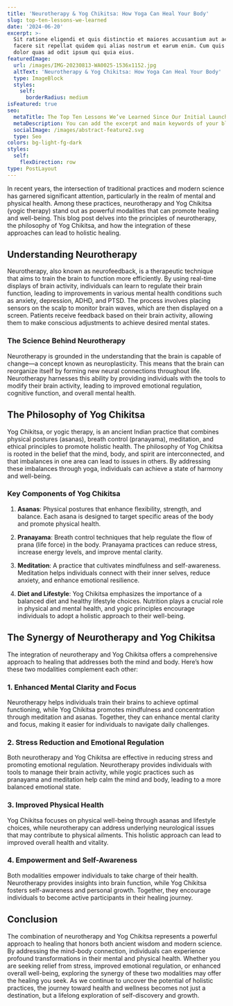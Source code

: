 ```yaml
---
title: 'Neurotherapy & Yog Chikitsa: How Yoga Can Heal Your Body'
slug: top-ten-lessons-we-learned
date: '2024-06-20'
excerpt: >-
  Sit ratione eligendi et quis distinctio et maiores accusantium aut accusamus
  facere sit repellat quidem qui alias nostrum et earum enim. Cum quis sint eos
  dolor quas ad odit ipsum qui quia eius.
featuredImage:
  url: /images/IMG-20230813-WA0025-1536x1152.jpg
  altText: 'Neurotherapy & Yog Chikitsa: How Yoga Can Heal Your Body'
  type: ImageBlock
  styles:
    self:
      borderRadius: medium
isFeatured: true
seo:
  metaTitle: The Top Ten Lessons We’ve Learned Since Our Initial Launch
  metaDescription: You can add the excerpt and main keywords of your blog post here.
  socialImage: /images/abstract-feature2.svg
  type: Seo
colors: bg-light-fg-dark
styles:
  self:
    flexDirection: row
type: PostLayout
---
```

In recent years, the intersection of traditional practices and modern science has garnered significant attention, particularly in the realm of mental and physical health. Among these practices, neurotherapy and Yog Chikitsa (yogic therapy) stand out as powerful modalities that can promote healing and well-being. This blog post delves into the principles of neurotherapy, the philosophy of Yog Chikitsa, and how the integration of these approaches can lead to holistic healing.

## Understanding Neurotherapy

Neurotherapy, also known as neurofeedback, is a therapeutic technique that aims to train the brain to function more efficiently. By using real-time displays of brain activity, individuals can learn to regulate their brain function, leading to improvements in various mental health conditions such as anxiety, depression, ADHD, and PTSD. The process involves placing sensors on the scalp to monitor brain waves, which are then displayed on a screen. Patients receive feedback based on their brain activity, allowing them to make conscious adjustments to achieve desired mental states.

### The Science Behind Neurotherapy

Neurotherapy is grounded in the understanding that the brain is capable of change—a concept known as neuroplasticity. This means that the brain can reorganize itself by forming new neural connections throughout life. Neurotherapy harnesses this ability by providing individuals with the tools to modify their brain activity, leading to improved emotional regulation, cognitive function, and overall mental health.

## The Philosophy of Yog Chikitsa

Yog Chikitsa, or yogic therapy, is an ancient Indian practice that combines physical postures (asanas), breath control (pranayama), meditation, and ethical principles to promote holistic health. The philosophy of Yog Chikitsa is rooted in the belief that the mind, body, and spirit are interconnected, and that imbalances in one area can lead to issues in others. By addressing these imbalances through yoga, individuals can achieve a state of harmony and well-being.

### Key Components of Yog Chikitsa

1.  **Asanas**: Physical postures that enhance flexibility, strength, and balance. Each asana is designed to target specific areas of the body and promote physical health.

2.  **Pranayama**: Breath control techniques that help regulate the flow of prana (life force) in the body. Pranayama practices can reduce stress, increase energy levels, and improve mental clarity.

3.  **Meditation**: A practice that cultivates mindfulness and self-awareness. Meditation helps individuals connect with their inner selves, reduce anxiety, and enhance emotional resilience.

4.  **Diet and Lifestyle**: Yog Chikitsa emphasizes the importance of a balanced diet and healthy lifestyle choices. Nutrition plays a crucial role in physical and mental health, and yogic principles encourage individuals to adopt a holistic approach to their well-being.

## The Synergy of Neurotherapy and Yog Chikitsa

The integration of neurotherapy and Yog Chikitsa offers a comprehensive approach to healing that addresses both the mind and body. Here’s how these two modalities complement each other:

### 1. Enhanced Mental Clarity and Focus

Neurotherapy helps individuals train their brains to achieve optimal functioning, while Yog Chikitsa promotes mindfulness and concentration through meditation and asanas. Together, they can enhance mental clarity and focus, making it easier for individuals to navigate daily challenges.

### 2. Stress Reduction and Emotional Regulation

Both neurotherapy and Yog Chikitsa are effective in reducing stress and promoting emotional regulation. Neurotherapy provides individuals with tools to manage their brain activity, while yogic practices such as pranayama and meditation help calm the mind and body, leading to a more balanced emotional state.

### 3. Improved Physical Health

Yog Chikitsa focuses on physical well-being through asanas and lifestyle choices, while neurotherapy can address underlying neurological issues that may contribute to physical ailments. This holistic approach can lead to improved overall health and vitality.

### 4. Empowerment and Self-Awareness

Both modalities empower individuals to take charge of their health. Neurotherapy provides insights into brain function, while Yog Chikitsa fosters self-awareness and personal growth. Together, they encourage individuals to become active participants in their healing journey.

## Conclusion

The combination of neurotherapy and Yog Chikitsa represents a powerful approach to healing that honors both ancient wisdom and modern science. By addressing the mind-body connection, individuals can experience profound transformations in their mental and physical health. Whether you are seeking relief from stress, improved emotional regulation, or enhanced overall well-being, exploring the synergy of these two modalities may offer the healing you seek. As we continue to uncover the potential of holistic practices, the journey toward health and wellness becomes not just a destination, but a lifelong exploration of self-discovery and growth.
